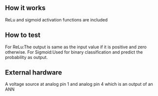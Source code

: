 <!---

This file is used to generate your project datasheet. Please fill in the information below and delete any unused
sections.

You can also include images in this folder and reference them in the markdown. Each image must be less than
512 kb in size, and the combined size of all images must be less than 1 MB.
-->

## How it works

 ReLu and sigmoid activation functions are included

## How to test

For ReLu:The output is same as the input value if it is positive and zero otherwise.
For Sigmoid:Used for binary classification and predict the probability as output.
## External hardware

A voltage source at analog pin 1 and analog pin 4 which is an output of an ANN
